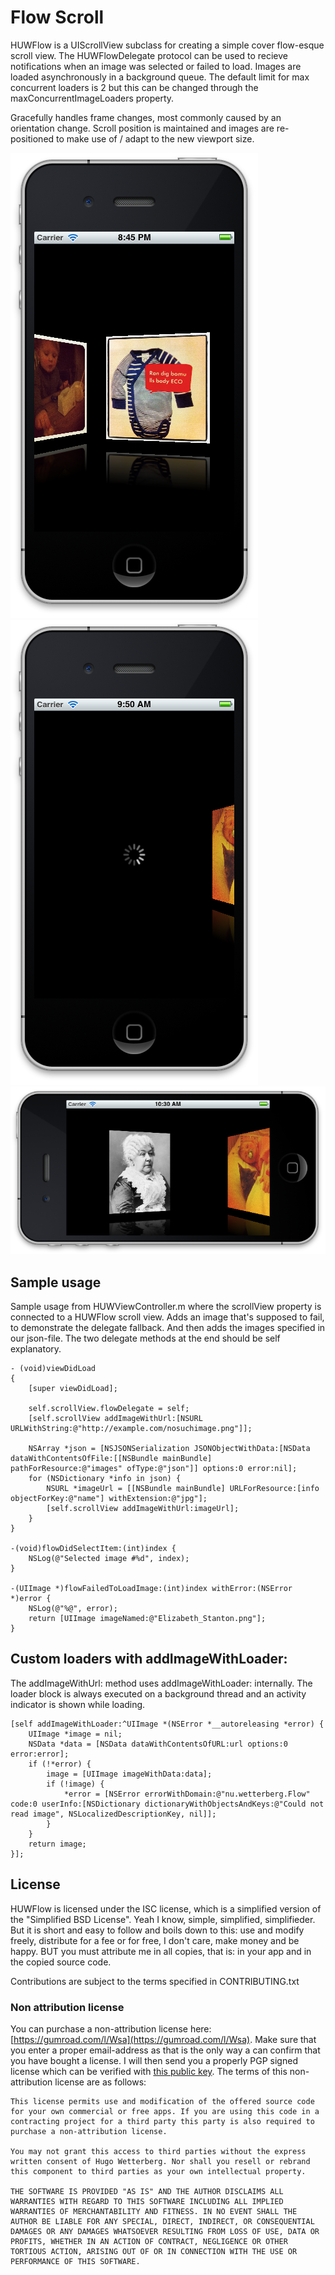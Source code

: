 Flow Scroll
==================

HUWFlow is a UIScrollView subclass for creating a simple cover flow-esque scroll view. The HUWFlowDelegate protocol can be used to recieve notifications when an image was selected or failed to load. Images are loaded asynchronously in a background queue. The default limit for max concurrent loaders is 2 but this can be changed through the maxConcurrentImageLoaders property.

Gracefully handles frame changes, most commonly caused by an orientation change. Scroll position is maintained and images are re-positioned to make use of / adapt to the new viewport size.

![Screen shot](https://github.com/hugowetterberg/FlowScroll/raw/master/pictures/screen.png "The view in action")
![Screen shot of activity indicator](https://github.com/hugowetterberg/FlowScroll/raw/master/pictures/screen-loading.png "Activity indicator when loading")
![Screen shot of the view in landscape orientation](https://github.com/hugowetterberg/FlowScroll/raw/master/pictures/screen-landscape.png "Landscape orientation")

Sample usage
--------------------

Sample usage from HUWViewController.m where the scrollView property is connected to a HUWFlow scroll view. Adds an image that's supposed to fail, to demonstrate the delegate fallback. And then adds the images specified in our json-file. The two delegate methods at the end should be self explanatory.

    - (void)viewDidLoad
    {
        [super viewDidLoad];

        self.scrollView.flowDelegate = self;
        [self.scrollView addImageWithUrl:[NSURL URLWithString:@"http://example.com/nosuchimage.png"]];

        NSArray *json = [NSJSONSerialization JSONObjectWithData:[NSData dataWithContentsOfFile:[[NSBundle mainBundle] pathForResource:@"images" ofType:@"json"]] options:0 error:nil];
        for (NSDictionary *info in json) {
            NSURL *imageUrl = [[NSBundle mainBundle] URLForResource:[info objectForKey:@"name"] withExtension:@"jpg"];
            [self.scrollView addImageWithUrl:imageUrl];
        }
    }

    -(void)flowDidSelectItem:(int)index {
        NSLog(@"Selected image #%d", index);
    }

    -(UIImage *)flowFailedToLoadImage:(int)index withError:(NSError *)error {
        NSLog(@"%@", error);
        return [UIImage imageNamed:@"Elizabeth_Stanton.png"];
    }

Custom loaders with addImageWithLoader:
-------------------------------------------

The addImageWithUrl: method uses addImageWithLoader: internally. The loader block is always executed on a background thread and an activity indicator is shown while loading.

    [self addImageWithLoader:^UIImage *(NSError *__autoreleasing *error) {
        UIImage *image = nil;
        NSData *data = [NSData dataWithContentsOfURL:url options:0 error:error];
        if (!*error) {
            image = [UIImage imageWithData:data];
            if (!image) {
                *error = [NSError errorWithDomain:@"nu.wetterberg.Flow" code:0 userInfo:[NSDictionary dictionaryWithObjectsAndKeys:@"Could not read image", NSLocalizedDescriptionKey, nil]];
            }
        }
        return image;
    }];

License
-------------

HUWFlow is licensed under the ISC license, which is a simplified version of the "Simplified BSD License". Yeah I know, simple, simplified, simplifieder. But it is short and easy to follow and boils down to this: use and modify freely, distribute for a fee or for free, I don't care, make money and be happy. BUT you must attribute me in all copies, that is: in your app and in the copied source code.

Contributions are subject to the terms specified in CONTRIBUTING.txt

### Non attribution license

You can purchase a non-attribution license here: [https://gumroad.com/l/Wsa](https://gumroad.com/l/Wsa). Make sure that you enter a proper email-address as that is the only way a can confirm that you have bought a license. I will then send you a properly PGP signed license which can be verified with [this public key](http://wetterberg.nu/hugo.at.wetterberg.asc). The terms of this non-attribution license are as follows:

    This license permits use and modification of the offered source code for your own commercial or free apps. If you are using this code in a contracting project for a third party this party is also required to purchase a non-attribution license.

    You may not grant this access to third parties without the express written consent of Hugo Wetterberg. Nor shall you resell or rebrand this component to third parties as your own intellectual property.

    THE SOFTWARE IS PROVIDED "AS IS" AND THE AUTHOR DISCLAIMS ALL WARRANTIES WITH REGARD TO THIS SOFTWARE INCLUDING ALL IMPLIED WARRANTIES OF MERCHANTABILITY AND FITNESS. IN NO EVENT SHALL THE AUTHOR BE LIABLE FOR ANY SPECIAL, DIRECT, INDIRECT, OR CONSEQUENTIAL DAMAGES OR ANY DAMAGES WHATSOEVER RESULTING FROM LOSS OF USE, DATA OR PROFITS, WHETHER IN AN ACTION OF CONTRACT, NEGLIGENCE OR OTHER TORTIOUS ACTION, ARISING OUT OF OR IN CONNECTION WITH THE USE OR PERFORMANCE OF THIS SOFTWARE.
